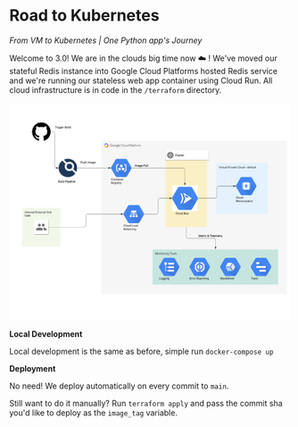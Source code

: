 # Road to Kubernetes

_From VM to Kubernetes | One Python app's Journey_

Welcome to 3.0! We are in the clouds big time now ☁️ ! We've moved our stateful
Redis instance into Google Cloud Platforms hosted Redis service and we're
running our stateless web app container using Cloud Run. All cloud
infrastructure is in code in the `/terraform` directory.

![GitHub Logo](/docs/diagram.png)

**Local Development**

Local development is the same as before, simple run
`docker-compose up`

**Deployment**

No need! We deploy automatically on every commit to `main`.

Still want to do it manually? Run `terraform apply` and pass
the commit sha you'd like to deploy as the `image_tag` variable.
